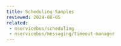 ```yaml
---
title: Scheduling Samples
reviewed: 2024-08-05
related:
 - nservicebus/scheduling
 - nservicebus/messaging/timeout-manager
---
```

